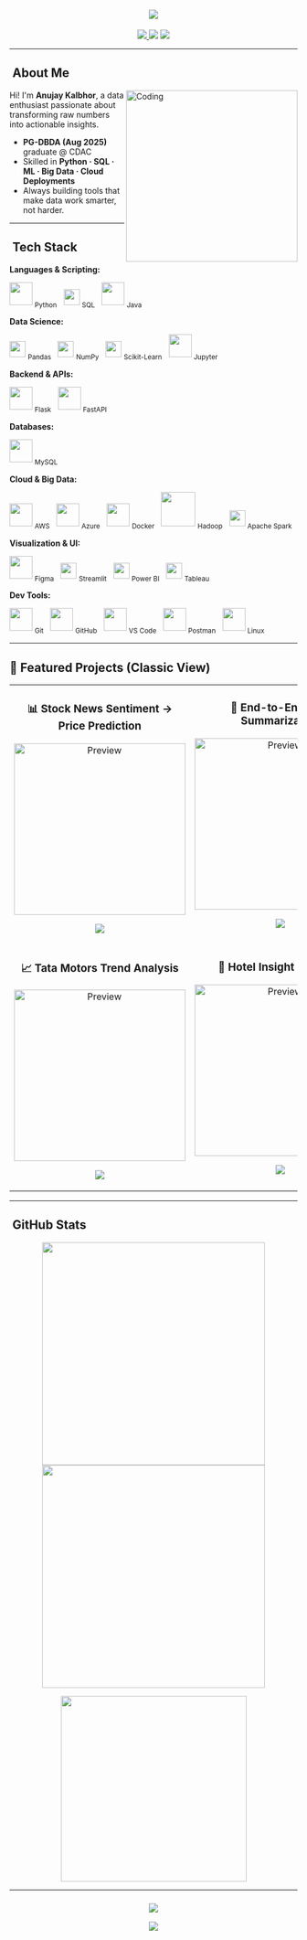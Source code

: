 <!-- Animated Intro Banner -->
<h1 align="center">
  <img src="https://readme-typing-svg.herokuapp.com/?font=Fira+Code&size=32&pause=1000&center=true&vCenter=true&width=750&lines=Hey+there!+I'm+Anujay+Kalbhor+%F0%9F%91%8B;Data+Analyst;ML+Enthusiast;Cloud+Data+Engineer"/>
</h1>

<!-- Contact Badges -->
<p align="center">
  <a href="https://mail.google.com/mail/?view=cm&fs=1&to=kalbhoranujay@gmail.com" target="_blank">
  <img src="https://img.shields.io/badge/Email-kalbhoranujay%40gmail.com-red?style=for-the-badge&logo=gmail" />
</a>
  <a href="https://www.linkedin.com/in/anujay-kalbhor"><img src="https://img.shields.io/badge/LinkedIn-Anujay%20Kalbhor-0A66C2?style=for-the-badge&logo=linkedin" /></a>
  <a href="https://github.com/Anujaykalbhor"><img src="https://img.shields.io/badge/GitHub-Anujaykalbhor-181717?style=for-the-badge&logo=github" /></a>
</p>

---

## ​ About Me
<img align="right" alt="Coding" width="300" src="https://cdn.dribbble.com/users/926537/screenshots/4502924/media/7e6b41b94b2b0a3f7dbf1a4d659fe90d.gif">

Hi! I'm **Anujay Kalbhor**, a data enthusiast passionate about transforming raw numbers into actionable insights.

- **PG-DBDA (Aug 2025)** graduate @ CDAC  
- Skilled in **Python · SQL · ML · Big Data · Cloud Deployments**  
- Always building tools that make data work smarter, not harder.

---

## ​ Tech Stack

**Languages & Scripting:**  
<p align="left">
  <img src="https://skillicons.dev/icons?i=python" width="40"/> <sub>Python</sub>&nbsp;&nbsp;
  <img src="https://img.shields.io/badge/SQL-336791?style=for-the-badge&logo=postgresql&logoColor=white" height="28"/> <sub>SQL</sub>&nbsp;&nbsp;
  <img src="https://skillicons.dev/icons?i=java" width="40"/> <sub>Java</sub>
</p>

**Data Science:**  
<p align="left">
  <img src="https://img.shields.io/badge/Pandas-150458?logo=pandas&logoColor=white&style=for-the-badge" height="28"/> <sub>Pandas</sub>&nbsp;&nbsp;
  <img src="https://img.shields.io/badge/NumPy-013243?logo=numpy&logoColor=white&style=for-the-badge" height="28"/> <sub>NumPy</sub>&nbsp;&nbsp;
  <img src="https://img.shields.io/badge/Scikit--Learn-F7931E?logo=scikitlearn&logoColor=white&style=for-the-badge" height="28"/> <sub>Scikit-Learn</sub>&nbsp;&nbsp;
  <img src="https://upload.wikimedia.org/wikipedia/commons/3/38/Jupyter_logo.svg" width="40"/> <sub>Jupyter</sub>
</p>

**Backend & APIs:**  
<p align="left">
  <img src="https://skillicons.dev/icons?i=flask" width="40"/> <sub>Flask</sub>&nbsp;&nbsp;
  <img src="https://skillicons.dev/icons?i=fastapi" width="40"/> <sub>FastAPI</sub>
</p>

**Databases:**  
<p align="left">
  <img src="https://skillicons.dev/icons?i=mysql" width="40"/> <sub>MySQL</sub>
</p>

**Cloud & Big Data:**  
<p align="left">
  <img src="https://skillicons.dev/icons?i=aws" width="40"/> <sub>AWS</sub>&nbsp;&nbsp;
  <img src="https://skillicons.dev/icons?i=azure" width="40"/> <sub>Azure</sub>&nbsp;&nbsp;
  <img src="https://skillicons.dev/icons?i=docker" width="40"/> <sub>Docker</sub>&nbsp;&nbsp;
  <img src="https://upload.wikimedia.org/wikipedia/commons/0/0e/Hadoop_logo.svg" width="60"/> <sub>Hadoop</sub>&nbsp;&nbsp;
  <img src="https://img.shields.io/badge/Apache%20Spark-FDEE21?style=for-the-badge&logo=apachespark&logoColor=black" height="28"/> <sub>Apache Spark</sub>
</p>

**Visualization & UI:**  
<p align="left">
  <img src="https://skillicons.dev/icons?i=figma" width="40"/> <sub>Figma</sub>&nbsp;&nbsp;
  <img src="https://img.shields.io/badge/Streamlit-FF4B4B?style=for-the-badge&logo=streamlit&logoColor=white" height="28"/> <sub>Streamlit</sub>&nbsp;&nbsp;
  <img src="https://img.shields.io/badge/PowerBI-F2C811?style=for-the-badge&logo=powerbi&logoColor=black" height="28"/> <sub>Power BI</sub>&nbsp;&nbsp;
  <img src="https://img.shields.io/badge/Tableau-E97627?style=for-the-badge&logo=tableau&logoColor=white" height="28"/> <sub>Tableau</sub>
</p>

**Dev Tools:**  
<p align="left">
  <img src="https://skillicons.dev/icons?i=git" width="40"/> <sub>Git</sub>&nbsp;&nbsp;
  <img src="https://skillicons.dev/icons?i=github" width="40"/> <sub>GitHub</sub>&nbsp;&nbsp;
  <img src="https://skillicons.dev/icons?i=vscode" width="40"/> <sub>VS Code</sub>&nbsp;&nbsp;
  <img src="https://skillicons.dev/icons?i=postman" width="40"/> <sub>Postman</sub>&nbsp;&nbsp;
  <img src="https://skillicons.dev/icons?i=linux" width="40"/> <sub>Linux</sub>
</p>

---

## 📂 Featured Projects (Classic View)

<div align="center">

<table>
<tr>
<td width="50%" valign="top">
<h3 align="center">📊 Stock News Sentiment → Price Prediction</h3>
<p align="center">
<img src="https://via.placeholder.com/300x150.png?text=Stock+Prediction" alt="Preview" width="300"/>
</p>
<p align="center">
<a href="https://github.com/Anujaykalbhor/stock-price-prediction">
<img src="https://img.shields.io/badge/Repo-181717?style=for-the-badge&logo=github" />
</a>
</p>
</td>

<td width="50%" valign="top">
<h3 align="center">🧠 End-to-End Text Summarization</h3>
<p align="center">
<img src="https://via.placeholder.com/300x150.png?text=Text+Summarization" alt="Preview" width="300"/>
</p>
<p align="center">
<a href="https://github.com/Anujaykalbhor/text-summarization">
<img src="https://img.shields.io/badge/Repo-181717?style=for-the-badge&logo=github" />
</a>
</p>
</td>
</tr>

<tr>
<td width="50%" valign="top">
<h3 align="center">📈 Tata Motors Trend Analysis</h3>
<p align="center">
<img src="https://via.placeholder.com/300x150.png?text=Tata+Motors+Analysis" alt="Preview" width="300"/>
</p>
<p align="center">
<a href="https://github.com/Anujaykalbhor/tata-motors-analysis">
<img src="https://img.shields.io/badge/Repo-181717?style=for-the-badge&logo=github" />
</a>
</p>
</td>

<td width="50%" valign="top">
<h3 align="center">🏨 Hotel Insight Analysis</h3>
<p align="center">
<img src="https://via.placeholder.com/300x150.png?text=Hotel+Insight+Analysis" alt="Preview" width="300"/>
</p>
<p align="center">
<a href="https://github.com/Anujaykalbhor/Hotel_Insight_Analysis">
<img src="https://img.shields.io/badge/Repo-181717?style=for-the-badge&logo=github" />
</a>
</p>
</td>
</tr>
</table>

</div>

---

## ​ GitHub Stats
<p align="center">
  <img width="390" src="https://streak-stats.demolab.com?user=Anujaykalbhor&theme=react&hide_border=true" />
  <img width="390" src="https://github-readme-stats.vercel.app/api?username=Anujaykalbhor&show_icons=true&theme=react&hide_border=true" />
</p>
<p align="center">
  <img width="325" src="https://github-readme-stats.vercel.app/api/top-langs/?username=Anujaykalbhor&layout=compact&theme=react&hide_border=true" />
</p>

---

<h3 align="center">
  <img src="https://readme-typing-svg.herokuapp.com/?font=Righteous&size=25&center=true&vCenter=true&width=500&height=70&duration=4000&lines=Thanks+for+visiting!+%E2%9C%8C%EF%B8%8F;Let's+connect+on+LinkedIn!">
</h3>
<p align="center">
  <img src="https://komarev.com/ghpvc/?username=Anujaykalbhor&label=Profile+Views&color=0e75b6&style=flat" />
</p>
